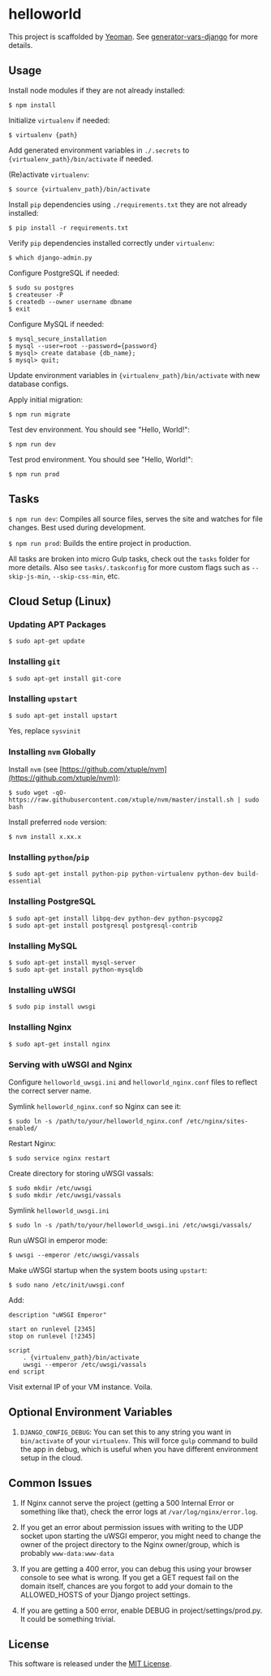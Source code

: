 # helloworld

This project is scaffolded by [Yeoman](http://yeoman.io). See [generator-vars-django](https://github.com/VARIANTE/generator-vars-django.git) for more details.

## Usage

Install node modules if they are not already installed:
```
$ npm install
```

Initialize ```virtualenv``` if needed:
```
$ virtualenv {path}
```

Add generated environment variables in ```./.secrets``` to ```{virtualenv_path}/bin/activate``` if needed.

(Re)activate ```virtualenv```:
```
$ source {virtualenv_path}/bin/activate
```

Install ```pip``` dependencies using ```./requirements.txt``` they are not already installed:
```
$ pip install -r requirements.txt
```

Verify ```pip``` dependencies installed correctly under ```virtualenv```:
```
$ which django-admin.py
```

Configure PostgreSQL if needed:
```
$ sudo su postgres
$ createuser -P
$ createdb --owner username dbname
$ exit
```

Configure MySQL if needed:
```
$ mysql_secure_installation
$ mysql --user=root --password={password}
$ mysql> create database {db_name};
$ mysql> quit;
```

Update environment variables in ```{virtualenv_path}/bin/activate``` with new database configs.

Apply initial migration:
```
$ npm run migrate
```

Test dev environment. You should see "Hello, World!":
```
$ npm run dev
```

Test prod environment. You should see "Hello, World!":
```
$ npm run prod
```

## Tasks

```$ npm run dev```: Compiles all source files, serves the site and watches for file changes. Best used during development.

```$ npm run prod```: Builds the entire project in production.

All tasks are broken into micro Gulp tasks, check out the ```tasks``` folder for more details. Also see ```tasks/.taskconfig``` for more custom flags such as ```--skip-js-min```, ```--skip-css-min```, etc.

## Cloud Setup (Linux)

### Updating APT Packages

```
$ sudo apt-get update
```

### Installing ```git```

```
$ sudo apt-get install git-core
```

### Installing ```upstart```

```
$ sudo apt-get install upstart
```
Yes, replace ```sysvinit```

### Installing ```nvm``` Globally

Install ```nvm``` (see [https://github.com/xtuple/nvm](https://github.com/xtuple/nvm)):
```
$ sudo wget -qO- https://raw.githubusercontent.com/xtuple/nvm/master/install.sh | sudo bash
```

Install preferred ```node``` version:
```
$ nvm install x.xx.x
```

### Installing ```python```/```pip```

```
$ sudo apt-get install python-pip python-virtualenv python-dev build-essential
```

### Installing PostgreSQL

```
$ sudo apt-get install libpq-dev python-dev python-psycopg2
$ sudo apt-get install postgresql postgresql-contrib
```

### Installing MySQL

```
$ sudo apt-get install mysql-server
$ sudo apt-get install python-mysqldb
```

### Installing uWSGI

```
$ sudo pip install uwsgi
```

### Installing Nginx

```
$ sudo apt-get install nginx
```

### Serving with uWSGI and Nginx

Configure ```helloworld_uwsgi.ini``` and ```helloworld_nginx.conf``` files to reflect the correct server name.

Symlink ```helloworld_nginx.conf``` so Nginx can see it:
```
$ sudo ln -s /path/to/your/helloworld_nginx.conf /etc/nginx/sites-enabled/
```

Restart Nginx:
```
$ sudo service nginx restart
```

Create directory for storing uWSGI vassals:
```
$ sudo mkdir /etc/uwsgi
$ sudo mkdir /etc/uwsgi/vassals
```

Symlink ```helloworld_uwsgi.ini```
```
$ sudo ln -s /path/to/your/helloworld_uwsgi.ini /etc/uwsgi/vassals/
```

Run uWSGI in emperor mode:
```
$ uwsgi --emperor /etc/uwsgi/vassals
```

Make uWSGI startup when the system boots using ```upstart```:
```
$ sudo nano /etc/init/uwsgi.conf
```
Add:
```
description "uWSGI Emperor"

start on runlevel [2345]
stop on runlevel [!2345]

script
    . {virtualenv_path}/bin/activate
    uwsgi --emperor /etc/uwsgi/vassals
end script
```

Visit external IP of your VM instance. Voila.

## Optional Environment Variables

1. `DJANGO_CONFIG_DEBUG`: You can set this to any string you want in `bin/activate` of your `virtualenv`. This will force `gulp` command to build the app in debug, which is useful when you have different environment setup in the cloud.

## Common Issues

1. If Nginx cannot serve the project (getting a 500 Internal Error or something like that), check the error logs at ```/var/log/nginx/error.log```.

2. If you get an error about permission issues with writing to the UDP socket upon starting the uWSGI emperor, you might need to change the owner of the project directory to the Nginx owner/group, which is probably `www-data:www-data`

3. If you are getting a 400 error, you can debug this using your browser console to see what is wrong. If you get a GET request fail on the domain itself, chances are you forgot to add your domain to the ALLOWED_HOSTS of your Django project settings.

4. If you are getting a 500 error, enable DEBUG in project/settings/prod.py. It could be something trivial.

## License

This software is released under the [MIT License](http://opensource.org/licenses/MIT).
